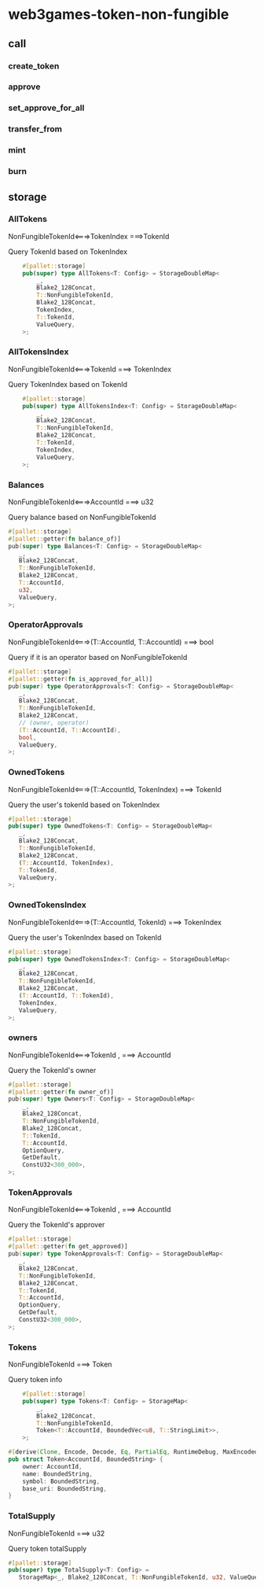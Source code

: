 # web3games-token-non-fungible

## call

### create_token

### approve

### set_approve_for_all

### transfer_from

### mint

### burn

## storage

### AllTokens

NonFungibleTokenId<===>TokenIndex ===>TokenId

Query TokenId based on TokenIndex

```rust
	#[pallet::storage]
	pub(super) type AllTokens<T: Config> = StorageDoubleMap<
		_,
		Blake2_128Concat,
		T::NonFungibleTokenId,
		Blake2_128Concat,
		TokenIndex,
		T::TokenId,
		ValueQuery,
	>;
```

### AllTokensIndex

NonFungibleTokenId<===>TokenId ===> TokenIndex

Query TokenIndex based on TokenId

```rust
	#[pallet::storage]
	pub(super) type AllTokensIndex<T: Config> = StorageDoubleMap<
		_,
		Blake2_128Concat,
		T::NonFungibleTokenId,
		Blake2_128Concat,
		T::TokenId,
		TokenIndex,
		ValueQuery,
	>;
```

### Balances

NonFungibleTokenId<===>AccountId ===> u32

Query balance based on NonFungibleTokenId

```rust
#[pallet::storage]
#[pallet::getter(fn balance_of)]
pub(super) type Balances<T: Config> = StorageDoubleMap<
   _,
   Blake2_128Concat,
   T::NonFungibleTokenId,
   Blake2_128Concat,
   T::AccountId,
   u32,
   ValueQuery,
>;
```

### OperatorApprovals

NonFungibleTokenId<===>(T::AccountId, T::AccountId) ===> bool

Query if it is an operator based on NonFungibleTokenId

```rust
#[pallet::storage]
#[pallet::getter(fn is_approved_for_all)]
pub(super) type OperatorApprovals<T: Config> = StorageDoubleMap<
   _,
   Blake2_128Concat,
   T::NonFungibleTokenId,
   Blake2_128Concat,
   // (owner, operator)
   (T::AccountId, T::AccountId),
   bool,
   ValueQuery,
>;
```

### OwnedTokens

NonFungibleTokenId<===>(T::AccountId, TokenIndex) ===> TokenId

Query the user's tokenId based on TokenIndex

```rust
#[pallet::storage]
pub(super) type OwnedTokens<T: Config> = StorageDoubleMap<
   _,
   Blake2_128Concat,
   T::NonFungibleTokenId,
   Blake2_128Concat,
   (T::AccountId, TokenIndex),
   T::TokenId,
   ValueQuery,
>;
```

### OwnedTokensIndex

NonFungibleTokenId<===>(T::AccountId, TokenId) ===> TokenIndex

Query the user's TokenIndex based on TokenId

```rust
#[pallet::storage]
pub(super) type OwnedTokensIndex<T: Config> = StorageDoubleMap<
   _,
   Blake2_128Concat,
   T::NonFungibleTokenId,
   Blake2_128Concat,
   (T::AccountId, T::TokenId),
   TokenIndex,
   ValueQuery,
>;
```

### owners

NonFungibleTokenId<===>TokenId ,  ===> AccountId

Query the TokenId's owner

```rust
#[pallet::storage]
#[pallet::getter(fn owner_of)]
pub(super) type Owners<T: Config> = StorageDoubleMap<
	_,
	Blake2_128Concat,
	T::NonFungibleTokenId,
	Blake2_128Concat,
	T::TokenId,
	T::AccountId,
	OptionQuery,
	GetDefault,
	ConstU32<300_000>,
>;
```

### TokenApprovals

NonFungibleTokenId<===>TokenId ,  ===> AccountId

Query the TokenId's approver

```rust
#[pallet::storage]
#[pallet::getter(fn get_approved)]
pub(super) type TokenApprovals<T: Config> = StorageDoubleMap<
   _,
   Blake2_128Concat,
   T::NonFungibleTokenId,
   Blake2_128Concat,
   T::TokenId,
   T::AccountId,
   OptionQuery,
   GetDefault,
   ConstU32<300_000>,
>;
```

### Tokens

NonFungibleTokenId ===> Token

Query token info

```rust
	#[pallet::storage]
	pub(super) type Tokens<T: Config> = StorageMap<
		_,
		Blake2_128Concat,
		T::NonFungibleTokenId,
		Token<T::AccountId, BoundedVec<u8, T::StringLimit>>,
	>;
```

```rust
#[derive(Clone, Encode, Decode, Eq, PartialEq, RuntimeDebug, MaxEncodedLen, TypeInfo)]
pub struct Token<AccountId, BoundedString> {
	owner: AccountId,
	name: BoundedString,
	symbol: BoundedString,
	base_uri: BoundedString,
}
```

### TotalSupply

NonFungibleTokenId ===> u32

Query token totalSupply

```rust
#[pallet::storage]
pub(super) type TotalSupply<T: Config> =
   StorageMap<_, Blake2_128Concat, T::NonFungibleTokenId, u32, ValueQuery>;
```
